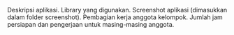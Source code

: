 Deskripsi aplikasi.
Library yang digunakan.
Screenshot aplikasi (dimasukkan dalam folder screenshot).
Pembagian kerja anggota kelompok.
Jumlah jam persiapan dan pengerjaan untuk masing-masing anggota.
